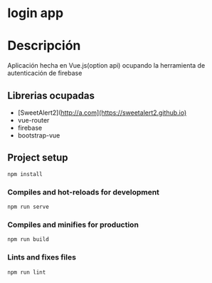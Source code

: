 # login app

Descripción
=========
Aplicación hecha en Vue.js(option api) ocupando la herramienta de autenticación de firebase

Librerias ocupadas
---------
*  [SweetAlert2](http://a.com](https://sweetalert2.github.io)
* vue-router
* firebase
* bootstrap-vue



## Project setup
```
npm install
```

### Compiles and hot-reloads for development
```
npm run serve
```

### Compiles and minifies for production
```
npm run build
```

### Lints and fixes files
```
npm run lint
```

